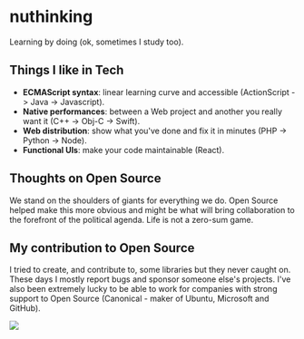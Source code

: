 # nuthinking
Learning by doing (ok, sometimes I study too).

## Things I like in Tech

* **ECMAScript syntax**: linear learning curve and accessible (ActionScript -> Java -> Javascript).
* **Native performances**: between a Web project and another you really want it (C++ -> Obj-C -> Swift).
* **Web distribution**: show what you've done and fix it in minutes (PHP -> Python -> Node).
* **Functional UIs**: make your code maintainable (React).

## Thoughts on Open Source

We stand on the shoulders of giants for everything we do. Open Source helped make this more obvious and might be what will bring collaboration to the forefront of the political agenda. Life is not a zero-sum game.

## My contribution to Open Source

I tried to create, and contribute to, some libraries but they never caught on. These days I mostly report bugs and sponsor someone else's projects.
I've also been extremely lucky to be able to work for companies with strong support to Open Source (Canonical - maker of Ubuntu, Microsoft and GitHub).

<img src="https://pbs.twimg.com/profile_banners/21177237/1566250339/1500x500" />
